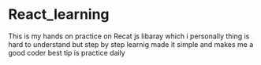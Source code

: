 # React_learning
This is my hands on practice on Recat js libaray which i  personally  thing is hard to understand but step by step learnig made it simple and makes me a good coder best tip is practice daily
